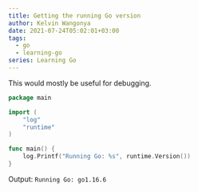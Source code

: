 ```yaml
---
title: Getting the running Go version
author: Kelvin Wangonya
date: 2021-07-24T05:02:01+03:00
tags:
  - go
  - learning-go
series: Learning Go
---
```


This would mostly be useful for debugging.

```go
package main

import (
	"log"
	"runtime"
)

func main() {
	log.Printf("Running Go: %s", runtime.Version())
}
```

Output: `Running Go: go1.16.6`
